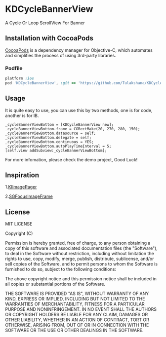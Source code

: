 KDCycleBannerView
=================

A Cycle Or Loop ScrollView For Banner

## Installation with CocoaPods

[CocoaPods](http://cocoapods.org/) is a dependency manager for Objective-C, which automates and simplifies the process of using 3rd-party libraries.

### Podfile

``` ruby
platform :ios
pod 'KDCycleBannerView', :git => 'https://github.com/Tulakshana/KDCycleBannerView.git'
```

## Usage

It is quite easy to use, you can use this by two methods, one is for code, another is for IB.

``` objc
_cycleBannerViewBottom = [KDCycleBannerView new];
_cycleBannerViewBottom.frame = CGRectMake(20, 270, 280, 150);
_cycleBannerViewBottom.datasource = self;
_cycleBannerViewBottom.delegate = self;
_cycleBannerViewBottom.continuous = YES;
_cycleBannerViewBottom.autoPlayTimeInterval = 5;
[self.view addSubview:_cycleBannerViewBottom];
```

For more infomation, please check the demo project, Good Luck!


## Inspiration

1.[KIImagePager](https://github.com/kimar/KIImagePager)

2.[SGFocusImageFrame](https://github.com/shanegao/SGFocusImageFrame)

## License

MIT LICENSE

Copyright (C)

Permission is hereby granted, free of charge, to any person obtaining a copy of this software and associated documentation files (the "Software"), to deal in the Software without restriction, including without limitation the rights to use, copy, modify, merge, publish, distribute, sublicense, and/or sell copies of the Software, and to permit persons to whom the Software is furnished to do so, subject to the following conditions:

The above copyright notice and this permission notice shall be included in all copies or substantial portions of the Software.

THE SOFTWARE IS PROVIDED "AS IS", WITHOUT WARRANTY OF ANY KIND, EXPRESS OR IMPLIED, INCLUDING BUT NOT LIMITED TO THE WARRANTIES OF MERCHANTABILITY, FITNESS FOR A PARTICULAR PURPOSE AND NONINFRINGEMENT. IN NO EVENT SHALL THE AUTHORS OR COPYRIGHT HOLDERS BE LIABLE FOR ANY CLAIM, DAMAGES OR OTHER LIABILITY, WHETHER IN AN ACTION OF CONTRACT, TORT OR OTHERWISE, ARISING FROM, OUT OF OR IN CONNECTION WITH THE SOFTWARE OR THE USE OR OTHER DEALINGS IN THE SOFTWARE.
